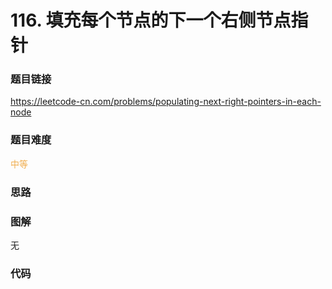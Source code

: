 # 116. 填充每个节点的下一个右侧节点指针

### 题目链接

https://leetcode-cn.com/problems/populating-next-right-pointers-in-each-node

### 题目难度

<font color=#F0AD4E>中等</font>

### 思路



### 图解

无

### 代码

```python
```
